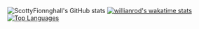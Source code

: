 ![ScottyFionnghall's GitHub stats](https://github-readme-stats.vercel.app/api?username=scottyfionnghall&show_icons=true&theme=bear)
[![willianrod's wakatime stats](https://github-readme-stats.vercel.app/api/wakatime?username=scottyfionnghall&show_icons=true&theme=bear)](https://github.com/anuraghazra/github-readme-stats)
[![Top Languages](https://github-readme-stats.vercel.app/api/top-langs/?username=scottyfionnghall&&show_icons=true&theme=bear)](https://github.com/anuraghazra/github-readme-stats)
